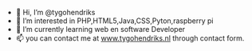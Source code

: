 - 👋 Hi, I’m @tygohendriks
- 👀 I’m interested in PHP,HTML5,Java,CSS,Pyton,raspberry pi
- 🌱 I’m currently learning web en software Developer
- 📫 you can contact me at www.tygohendriks.nl through contact form.
  

<!---
tygohendriks/tygohendriks is a ✨ special ✨ repository because its `README.md` (this file) appears on your GitHub profile.
You can click the Preview link to take a look at your changes.
--->
